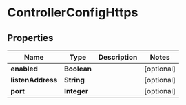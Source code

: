 # ControllerConfigHttps

## Properties
Name | Type | Description | Notes
------------ | ------------- | ------------- | -------------
**enabled** | **Boolean** |  |  [optional]
**listenAddress** | **String** |  |  [optional]
**port** | **Integer** |  |  [optional]

